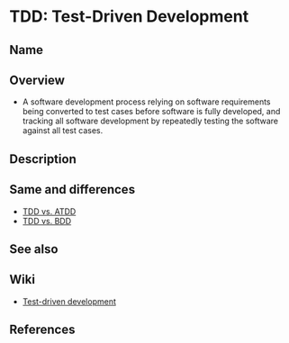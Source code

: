 # TDD: Test-Driven Development

## Name

## Overview
- A software development process relying on software requirements being converted to test cases before software is fully developed, and tracking all software development by repeatedly testing the software against all test cases.

## Description

## Same and differences
- [TDD vs. ATDD](../../differences/TDD_ATDD.md)
- [TDD vs. BDD](../../differences/TDD_BDD.md)

## See also

## Wiki
- [Test-driven development](https://en.wikipedia.org/wiki/Test-driven_development)

## References
